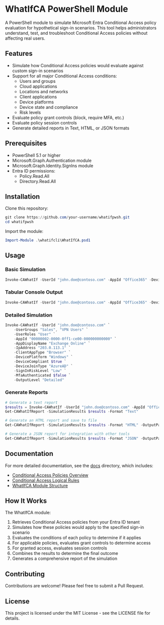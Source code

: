 # WhatIfCA PowerShell Module

A PowerShell module to simulate Microsoft Entra Conditional Access policy evaluation for hypothetical sign-in scenarios. This tool helps administrators understand, test, and troubleshoot Conditional Access policies without affecting real users.

## Features

- Simulate how Conditional Access policies would evaluate against custom sign-in scenarios
- Support for all major Conditional Access conditions:
  - Users and groups
  - Cloud applications
  - Locations and networks
  - Client applications
  - Device platforms
  - Device state and compliance
  - Risk levels
- Evaluate policy grant controls (block, require MFA, etc.)
- Evaluate policy session controls
- Generate detailed reports in Text, HTML, or JSON formats

## Prerequisites

- PowerShell 5.1 or higher
- Microsoft.Graph.Authentication module
- Microsoft.Graph.Identity.SignIns module
- Entra ID permissions:
  - Policy.Read.All
  - Directory.Read.All

## Installation

Clone this repository:

```powershell
git clone https://github.com/your-username/whatifpwsh.git
cd whatifpwsh
```

Import the module:

```powershell
Import-Module .\whatifcli\WhatIfCA.psd1
```

## Usage

### Basic Simulation

```powershell
Invoke-CAWhatIf -UserId "john.doe@contoso.com" -AppId "Office365" -DevicePlatform "Windows"
```

### Tabular Console Output

```powershell
Invoke-CAWhatIf -UserId "john.doe@contoso.com" -AppId "Office365" -DevicePlatform "Windows" -OutputLevel "Table"
```

### Detailed Simulation

```powershell
Invoke-CAWhatIf -UserId "john.doe@contoso.com" `
    -UserGroups "Sales", "VPN Users" `
    -UserRoles "User" `
    -AppId "00000002-0000-0ff1-ce00-000000000000" `
    -AppDisplayName "Exchange Online" `
    -IpAddress "203.0.113.1" `
    -ClientAppType "Browser" `
    -DevicePlatform "Windows" `
    -DeviceCompliant $true `
    -DeviceJoinType "AzureAD" `
    -SignInRiskLevel "Low" `
    -MfaAuthenticated $false `
    -OutputLevel "Detailed"
```

### Generate Reports

```powershell
# Generate a text report
$results = Invoke-CAWhatIf -UserId "john.doe@contoso.com" -AppId "Office365"
Get-CAWhatIfReport -SimulationResults $results -Format "Text"

# Generate an HTML report and save to file
Get-CAWhatIfReport -SimulationResults $results -Format "HTML" -OutputPath "C:\Reports\CA-WhatIf-Report.html"

# Generate a JSON report for integration with other tools
Get-CAWhatIfReport -SimulationResults $results -Format "JSON" -OutputPath "C:\Reports\CA-WhatIf-Report.json"
```

## Documentation

For more detailed documentation, see the [docs](./docs) directory, which includes:

- [Conditional Access Policies Overview](docs/ConditionalAccessPolicies.md)
- [Conditional Access Logical Rules](docs/ConditionalAccessLogicalRules.md)
- [WhatIfCA Module Structure](docs/ConditionalAccessWhatIfModule.md)

## How It Works

The WhatIfCA module:

1. Retrieves Conditional Access policies from your Entra ID tenant
2. Simulates how these policies would apply to the specified sign-in scenario
3. Evaluates the conditions of each policy to determine if it applies
4. For applicable policies, evaluates grant controls to determine access
5. For granted access, evaluates session controls
6. Combines the results to determine the final outcome
7. Generates a comprehensive report of the simulation

## Contributing

Contributions are welcome! Please feel free to submit a Pull Request.

## License

This project is licensed under the MIT License - see the LICENSE file for details. 